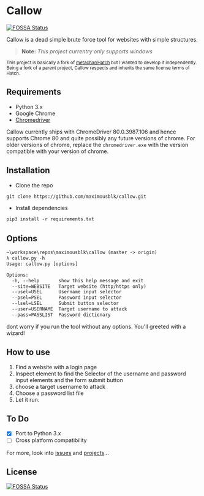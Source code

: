 # Callow

[![FOSSA Status](https://app.fossa.io/api/projects/git%2Bgithub.com%2Fmaximousblk%2Fcallow.svg?type=shield)](https://app.fossa.io/projects/git%2Bgithub.com%2Fmaximousblk%2Fcallow?ref=badge_shield)

Callow is a dead simple brute force tool for websites with simple structures.

> **Note:** _This project currentry only supports windows_

<sup>This project is basically a fork of
[metachar/Hatch](https://github.com/metachar/Hatch) but I wanted to develop it
independently. Being a fork of a parent project, Callow respects and inherits
the same license terms of Hatch.</sup>

## Requirements

- Python 3.x
- Google Chrome
- [Chromedriver](http://chromedriver.chromium.org/)

Callow currently ships with ChromeDriver 80.0.3987.106 and hence supports Chrome
80 and quite possibly any future versions of chrome. For older versions of
chrome, replace the `chromedriver.exe` with the version compatible with your
version of chrome.

## Installation

- Clone the repo

```txt
git clone https://github.com/maximousblk/callow.git
```

- Install dependencies

```txt
pip3 install -r requirements.txt
```

## Options

```txt
~\workspace\repos\maximousblk\callow (master -> origin)
λ callow.py -h
Usage: callow.py [options]

Options:
  -h, --help       show this help message and exit
  --site=WEBSITE   Target website (http/https only)
  --usel=USEL      Username input selector
  --psel=PSEL      Password input selector
  --lsel=LSEL      Submit button selector
  --user=USERNAME  Target username to attack
  --pass=PASSLIST  Password dictionary
```

dont worry if you run the tool without any options. You'll greeted with a
wizard!

## How to use

1. Find a website with a login page
2. Inspect element to find the Selector of the username and password input
   elements and the form submit button
3. choose a target username to attack
4. Choose a password list file
5. Let it run.

## To Do

- [x] Port to Python 3.x
- [ ] Cross platform compatibility

For more, look into [issues](/issues/) and [projects](/projects/)...

## License

[![FOSSA Status](https://app.fossa.io/api/projects/git%2Bgithub.com%2Fmaximousblk%2Fcallow.svg?type=large)](https://app.fossa.io/projects/git%2Bgithub.com%2Fmaximousblk%2Fcallow?ref=badge_large)
